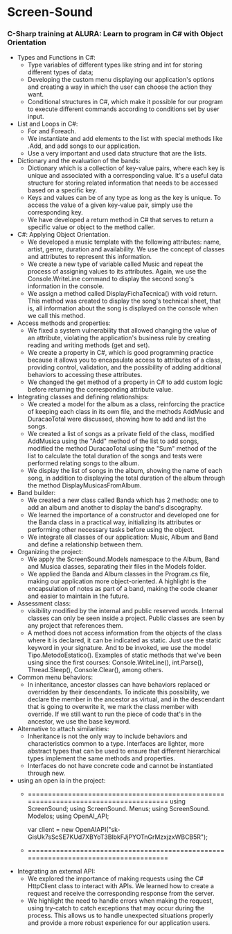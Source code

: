 ﻿# Screen-Sound
### C-Sharp training at ALURA: Learn to program in C# with Object Orientation

- Types and Functions in C#:
    - Type variables of different types like string and int for storing different types of data;
    - Developing the custom menu displaying our application's options and creating a way in which the user can choose the action they want.
    - Conditional structures in C#, which make it possible for our program to execute different commands according to conditions set by user input.
- List and Loops in C#:
    - For and Foreach.
    - We instantiate and add elements to the list with special methods like .Add, and add songs to our application.
    - Use a very important and used data structure that are the lists.
- Dictionary and the evaluation of the bands:
    - Dictionary which is a collection of key-value pairs, where each key is unique and associated with a corresponding value. It's a useful data structure for storing related information that needs to be accessed based on a specific key.
    - Keys and values ​​can be of any type as long as the key is unique. To access the value of a given key-value pair, simply use the corresponding key.
    - We have developed a return method in C# that serves to return a specific value or object to the method caller.
- C#: Applying Object Orientation.
    - We developed a music template with the following attributes: name, artist, genre, duration and availability. We use the concept of classes and attributes to represent this information.
    - We create a new type of variable called Music and repeat the process of assigning values ​​to its attributes. Again, we use the Console.WriteLine command to display the second song's information in the console.
    - We assign a method called DisplayFichaTecnica() with void return. This method was created to display the song's technical sheet, that is, all information about the song is displayed on the console when we call this method.
- Access methods and properties:
    - We fixed a system vulnerability that allowed changing the value of an attribute, violating the application's business rule by creating reading and writing methods (get and set).
    - We create a property in C#, which is good programming practice because it allows you to encapsulate access to attributes of a class, providing control, validation, and the possibility of adding additional behaviors to accessing these attributes.
    - We changed the get method of a property in C# to add custom logic before returning the corresponding attribute value.
- Integrating classes and defining relationships:
    - We created a model for the album as a class, reinforcing the practice of keeping each class in its own file, and the methods AddMusic and DuracaoTotal were discussed, showing how to add and list the songs.
    - We created a list of songs as a private field of the class, modified AddMusica using the "Add" method of the list to add songs, modified the method DuracaoTotal using the "Sum" method of the list to calculate the total duration of the songs and tests were performed relating songs to the album.
    - We display the list of songs in the album, showing the name of each song, in addition to displaying the total duration of the album through the method DisplayMusicasFromAlbum.
- Band builder:
    - We created a new class called Banda which has 2 methods: one to add an album and another to display the band's discography.
    - We learned the importance of a constructor and developed one for the Banda class in a practical way, initializing its attributes or performing other necessary tasks before using the object.
    - We integrate all classes of our application: Music, Album and Band and define a relationship between them.
- Organizing the project:
    - We apply the ScreenSound.Models namespace to the Album, Band and Musica classes, separating their files in the Models folder.
    - We applied the Banda and Album classes in the Program.cs file, making our application more object-oriented. A highlight is the encapsulation of notes as part of a band, making the code cleaner and easier to maintain in the future.
- Assessment class:
    - visibility modified by the internal and public reserved words. Internal classes can only be seen inside a project. Public classes are seen by any project that references them.
    - A method does not access information from the objects of the class where it is declared, it can be indicated as static. Just use the static keyword in your signature. And to be invoked, we use the model Tipo.MetodoEstatico(). Examples of static methods that we've been using since the first courses: Console.WriteLine(), int.Parse(), Thread.Sleep(), Console.Clear(), among others.
- Common menu behaviors:
    - In inheritance, ancestor classes can have behaviors replaced or overridden by their descendants. To indicate this possibility, we declare the member in the ancestor as virtual, and in the descendant that is going to overwrite it, we mark the class member with override. If we still want to run the piece of code that's in the ancestor, we use the base keyword.
- Alternative to attach similarities:
    - Inheritance is not the only way to include behaviors and characteristics common to a type. Interfaces are lighter, more abstract types that can be used to ensure that different hierarchical types implement the same methods and properties.
    - Interfaces do not have concrete code and cannot be instantiated through new.
- using an open ia in the project:
    - ====================================================================================
        using ScreenSound;
        using ScreenSound. Menus;
        using ScreenSound. Modelos;
        using OpenAI_API;

        var client = new OpenAIAPI("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");
    - ====================================================================================
- Integrating an external API:
    - We explored the importance of making requests using the C# HttpClient class to interact with APIs. We learned how to create a request and receive the corresponding response from the server.
    - We highlight the need to handle errors when making the request, using try-catch to catch exceptions that may occur during the process. This allows us to handle unexpected situations properly and provide a more robust experience for our application users.
